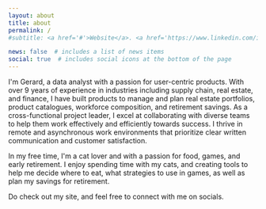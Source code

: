 ```yaml
---
layout: about
title: about
permalink: /
#subtitle: <a href='#'>Website</a>. <a href='https://www.linkedin.com/in/gerardtchan/'>LinkedIn</a>.

news: false  # includes a list of news items
social: true  # includes social icons at the bottom of the page
---
```


I'm Gerard, a data analyst with a passion for user-centric products. With over 9 years of experience in industries including supply chain, real estate, and finance, I have built products to manage and plan real estate portfolios, product catalogues, workforce composition, and retirement savings. As a cross-functional project leader, I excel at collaborating with diverse teams to help them work effectively and efficiently towards success. I thrive in remote and asynchronous work environments that prioritize clear written communication and customer satisfaction.

In my free time, I'm a cat lover and with a passion for food, games, and early retirement. I enjoy spending time with my cats, and creating tools to help me decide where to eat, what strategies to use in games, as well as plan my savings for retirement.

Do check out my site, and feel free to connect with me on socials.
